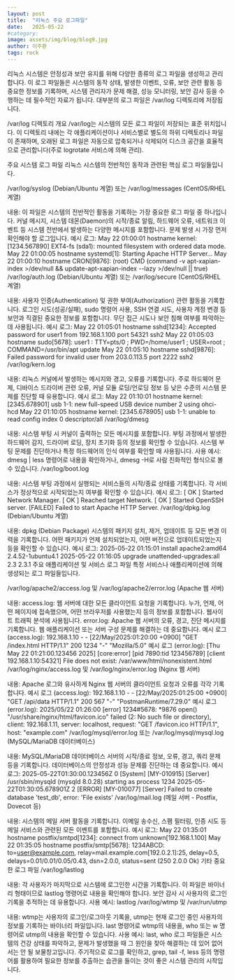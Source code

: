 ```yaml
---
layout: post
title:  "리눅스 주요 로그파일"
date:   2025-05-22
#category: 
image: assets/img/blog/blog9.jpg
author: 이주환
tags: rock
---
```


리눅스 시스템은 안정성과 보안 유지를 위해 다양한 종류의 로그 파일을 생성하고 관리합니다. 이 로그 파일들은 시스템의 동작 상태, 발생한 이벤트, 오류, 보안 관련 활동 등 중요한 정보를 기록하며, 시스템 관리자가 문제 해결, 성능 모니터링, 보안 감사 등을 수행하는 데 필수적인 자료가 됩니다. 대부분의 로그 파일은 /var/log 디렉토리에 저장됩니다.

/var/log 디렉토리 개요
/var/log는 시스템의 모든 로그 파일이 저장되는 표준 위치입니다. 이 디렉토리 내에는 각 애플리케이션이나 서비스별로 별도의 하위 디렉토리나 파일이 존재하며, 오래된 로그 파일은 자동으로 압축되거나 삭제되어 디스크 공간을 효율적으로 관리합니다(주로 logrotate 서비스에 의해 관리).

주요 시스템 로그 파일
리눅스 시스템의 전반적인 동작과 관련된 핵심 로그 파일들입니다.

/var/log/syslog (Debian/Ubuntu 계열) 또는 /var/log/messages (CentOS/RHEL 계열)

내용: 이 파일은 시스템의 전반적인 활동을 기록하는 가장 중요한 로그 파일 중 하나입니다. 커널 메시지, 시스템 데몬(Daemon)의 시작/종료 알림, 하드웨어 오류, 네트워크 이벤트 등 시스템 전반에서 발생하는 다양한 메시지를 포함합니다. 문제 발생 시 가장 먼저 확인해야 할 로그입니다.
예시 로그:
May 22 01:00:01 hostname kernel: [1234.567890] EXT4-fs (sda1): mounted filesystem with ordered data mode.
May 22 01:00:05 hostname systemd[1]: Starting Apache HTTP Server...
May 22 01:00:10 hostname CRON[9876]: (root) CMD (command -v apt-xapian-index >/dev/null && update-apt-xapian-index --lazy >/dev/null || true)
/var/log/auth.log (Debian/Ubuntu 계열) 또는 /var/log/secure (CentOS/RHEL 계열)

내용: 사용자 인증(Authentication) 및 권한 부여(Authorization) 관련 활동을 기록합니다. 로그인 시도(성공/실패), sudo 명령어 사용, SSH 연결 시도, 사용자 계정 변경 등 보안과 직결된 중요한 정보를 포함합니다. 무단 접근 시도나 보안 침해 여부를 파악하는 데 사용됩니다.
예시 로그:
May 22 01:05:01 hostname sshd[1234]: Accepted password for user1 from 192.168.1.100 port 54321 ssh2
May 22 01:05:03 hostname sudo[5678]: user1 : TTY=pts/0 ; PWD=/home/user1 ; USER=root ; COMMAND=/usr/bin/apt update
May 22 01:05:10 hostname sshd[9876]: Failed password for invalid user from 203.0.113.5 port 2222 ssh2
/var/log/kern.log

내용: 리눅스 커널에서 발생하는 메시지와 경고, 오류를 기록합니다. 주로 하드웨어 문제, 디바이스 드라이버 관련 오류, 커널 모듈 로딩/언로딩 정보 등 낮은 수준의 시스템 문제를 진단할 때 유용합니다.
예시 로그:
May 22 01:10:01 hostname kernel: [2345.678901] usb 1-1: new full-speed USB device number 2 using ohci-hcd
May 22 01:10:05 hostname kernel: [2345.678905] usb 1-1: unable to read config index 0 descriptor/all
/var/log/dmesg

내용: 시스템 부팅 시 커널이 출력하는 모든 메시지를 포함합니다. 부팅 과정에서 발생한 하드웨어 감지, 드라이버 로딩, 장치 초기화 등의 정보를 확인할 수 있습니다. 시스템 부팅 문제를 진단하거나 특정 하드웨어의 인식 여부를 확인할 때 사용됩니다.
사용 예시: dmesg | less 명령어로 내용을 확인하거나, dmesg -H로 사람 친화적인 형식으로 볼 수 있습니다.
/var/log/boot.log

내용: 시스템 부팅 과정에서 실행되는 서비스들의 시작/종료 상태를 기록합니다. 각 서비스가 정상적으로 시작되었는지 여부를 확인할 수 있습니다.
예시 로그:
[  OK  ] Started Network Manager.
[  OK  ] Reached target Network.
[  OK  ] Started OpenSSH server.
[FAILED] Failed to start Apache HTTP Server.
/var/log/dpkg.log (Debian/Ubuntu 계열)

내용: dpkg (Debian Package) 시스템의 패키지 설치, 제거, 업데이트 등 모든 변경 이력을 기록합니다. 어떤 패키지가 언제 설치되었는지, 어떤 버전으로 업데이트되었는지 등을 확인할 수 있습니다.
예시 로그:
2025-05-22 01:15:01 install apache2:amd64 <none> 2.4.52-1ubuntu4.1
2025-05-22 01:16:05 upgrade unattended-upgrades:all 2.3 2.3.1
주요 애플리케이션 및 서비스 로그 파일
특정 서비스나 애플리케이션에 의해 생성되는 로그 파일들입니다.

/var/log/apache2/access.log 및 /var/log/apache2/error.log (Apache 웹 서버)

내용:
access.log: 웹 서버에 대한 모든 클라이언트 요청을 기록합니다. 누가, 언제, 어떤 페이지에 접속했으며, 어떤 브라우저를 사용했는지 등의 정보를 포함합니다. 웹사이트 트래픽 분석에 사용됩니다.
error.log: Apache 웹 서버의 오류, 경고, 진단 메시지를 기록합니다. 웹 애플리케이션 또는 서버 구성 문제를 해결하는 데 중요합니다.
예시 로그 (access.log):
192.168.1.10 - - [22/May/2025:01:20:00 +0900] "GET /index.html HTTP/1.1" 200 1234 "-" "Mozilla/5.0"
예시 로그 (error.log):
[Thu May 22 01:21:00.123456 2025] [core:error] [pid 7890:tid 123456789] [client 192.168.1.10:54321] File does not exist: /var/www/html/nonexistent.html
/var/log/nginx/access.log 및 /var/log/nginx/error.log (Nginx 웹 서버)

내용: Apache 로그와 유사하게 Nginx 웹 서버의 클라이언트 요청과 오류를 각각 기록합니다.
예시 로그 (access.log):
192.168.1.10 - - [22/May/2025:01:25:00 +0900] "GET /api/data HTTP/1.1" 200 567 "-" "PostmanRuntime/7.29.0"
예시 로그 (error.log):
2025/05/22 01:26:00 [error] 1234#5678: *9876 open() "/usr/share/nginx/html/favicon.ico" failed (2: No such file or directory), client: 192.168.1.11, server: localhost, request: "GET /favicon.ico HTTP/1.1", host: "example.com"
/var/log/mysql/error.log 또는 /var/log/mysql/mysql.log (MySQL/MariaDB 데이터베이스)

내용: MySQL/MariaDB 데이터베이스 서버의 시작/종료 정보, 오류, 경고, 쿼리 문제 등을 기록합니다. 데이터베이스의 안정성과 성능 문제를 진단하는 데 중요합니다.
예시 로그:
2025-05-22T01:30:00.123456Z 0 [System] [MY-010915] [Server] /usr/sbin/mysqld (mysqld 8.0.28) starting as process 1234
2025-05-22T01:30:05.678901Z 2 [ERROR] [MY-010077] [Server] Failed to create database 'test_db', error: 'File exists'
/var/log/mail.log (메일 서버 - Postfix, Dovecot 등)

내용: 시스템의 메일 서버 활동을 기록합니다. 이메일 송수신, 스팸 필터링, 인증 시도 등 메일 서비스와 관련된 모든 이벤트를 포함합니다.
예시 로그:
May 22 01:35:01 hostname postfix/smtpd[1234]: connect from unknown[192.168.1.100]
May 22 01:35:05 hostname postfix/smtp[5678]: 1234ABCD: to=<user@example.com>, relay=mail.example.com[192.0.2.1]:25, delay=0.5, delays=0.01/0.01/0.05/0.43, dsn=2.0.0, status=sent (250 2.0.0 Ok)
기타 중요한 로그 파일
/var/log/lastlog

내용: 각 사용자가 마지막으로 시스템에 로그인한 시간을 기록합니다. 이 파일은 바이너리 형태이므로 lastlog 명령어로 내용을 확인해야 합니다. 보안 감사 시 사용자의 로그인 기록을 추적하는 데 유용합니다.
사용 예시: lastlog
/var/log/wtmp 및 /var/run/utmp

내용: wtmp는 사용자의 로그인/로그아웃 기록을, utmp는 현재 로그인 중인 사용자의 정보를 기록하는 바이너리 파일입니다. last 명령어로 wtmp의 내용을, who 또는 w 명령어로 utmp의 내용을 확인할 수 있습니다.
사용 예시: last, who
로그 파일들은 시스템의 건강 상태를 파악하고, 문제가 발생했을 때 그 원인을 찾아 해결하는 데 있어 없어서는 안 될 보물창고입니다. 주기적으로 로그를 확인하고, grep, tail -f, less 등의 명령어를 활용하여 필요한 정보를 추출하는 습관을 들이는 것이 좋은 시스템 관리의 시작입니다.